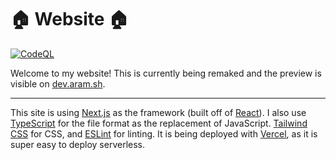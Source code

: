 # 🏠 Website 🏠

[![CodeQL](https://github.com/aramshiva/website/actions/workflows/github-code-scanning/codeql/badge.svg)](https://github.com/aramshiva/website/actions/workflows/github-code-scanning/codeql)

Welcome to my website! This is currently being remaked and the preview is visible on [dev.aram.sh](https:/dev.aram.sh).

---

This site is using [Next.js](https://nextjs.org/) as the framework (built off of [React](https://react.dev/)). I also use [TypeScript](https://www.typescriptlang.org/) for the file format as the replacement of JavaScript. [Tailwind CSS](https://tailwindcss.com) for CSS, and [ESLint](https://eslint.org/) for linting. It is being deployed with [Vercel](https://vercel.com), as it is super easy to deploy serverless.
